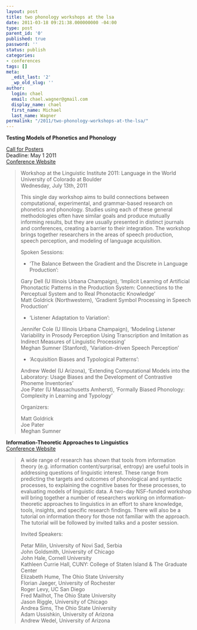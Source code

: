 ```yaml
---
layout: post
title: two phonology workshops at the lsa
date: 2011-03-18 09:21:38.000000000 -04:00
type: post
parent_id: '0'
published: true
password: ''
status: publish
categories:
- conferences
tags: []
meta:
  _edit_last: '2'
  _wp_old_slug: ''
author:
  login: chael
  email: chael.wagner@gmail.com
  display_name: chael
  first_name: Michael
  last_name: Wagner
permalink: "/2011/two-phonology-workshops-at-the-lsa/"
---
```

 **Testing Models of Phonetics and Phonology**

[Call for Posters](http://linguistlist.org/issues/22/22-1269.html)  
Deadline: May 1 2011  
[Conference Website](http://groups.linguistics.northwestern.edu/lsa2011-workshop/ )

> Workshop at the Linguistic Institute 2011: Language in the World  
> University of Colorado at Boulder  
> Wednesday, July 13th, 2011
> 
> This single day workshop aims to build connections between computational, experimental, and grammar-based research on phonetics and phonology. Studies using each of these general methodologies often have similar goals and produce mutually informing results, but they are usually presented in distinct journals and conferences, creating a barrier to their integration. The workshop brings together researchers in the areas of speech production, speech perception, and modeling of language acquisition.
> 
> Spoken Sessions:
> 
> - ‘The Balance Between the Gradient and the Discrete in Language Production’:
> 
> Gary Dell (U Illinois Urbana Champaign), ‘Implicit Learning of Artificial Phonotactic Patterns in the Production System: Connections to the Perceptual System and to Real Phonotactic Knowledge’  
> Matt Goldrick (Northwestern), ‘Gradient Symbol Processing in Speech Production’
> 
> - ‘Listener Adaptation to Variation’:
> 
> Jennifer Cole (U Illinois Urbana Champaign), ‘Modeling Listener Variability in Prosody Perception Using Transcription and Imitation as Indirect Measures of Linguistic Processing’  
> Meghan Sumner (Stanford), ‘Variation-driven Speech Perception’
> 
> - ‘Acquisition Biases and Typological Patterns’:
> 
> Andrew Wedel (U Arizona), ‘Extending Computational Models into the Laboratory: Usage Biases and the Development of Contrastive Phoneme Inventories’  
> Joe Pater (U Massachusetts Amherst), ‘Formally Biased Phonology: Complexity in Learning and Typology’
> 
> Organizers:
> 
> Matt Goldrick  
> Joe Pater  
> Meghan Sumner

**Information-Theoretic Approaches to Linguistics**   
[Conference Website]( https://verbs.colorado.edu/LSA2011/workshops/WS5.html )

> A wide range of research has shown that tools from information theory (e.g. information content/surprisal, entropy) are useful tools in addressing questions of linguistic interest. These range from predicting the targets and outcomes of phonological and syntactic processes, to explaining the cognitive bases for these processes, to evaluating models of linguistic data. A two-day NSF-funded workshop will bring together a number of researchers working on information-theoretic approaches to linguistics in an effort to share knowledge, tools, insights, and specific research findings. There will also be a tutorial on information theory for those not familiar with the approach. The tutorial will be followed by invited talks and a poster session.
> 
> Invited Speakers:
> 
> Petar Milin, University of Novi Sad, Serbia  
> John Goldsmith, University of Chicago  
> John Hale, Cornell University  
> Kathleen Currie Hall, CUNY: College of Staten Island & The Graduate Center  
> Elizabeth Hume, The Ohio State University  
> Florian Jaeger, University of Rochester  
> Roger Levy, UC San Diego  
> Fred Mailhot, The Ohio State University  
> Jason Riggle, University of Chicago  
> Andrea Sims, The Ohio State University  
> Adam Ussishkin, University of Arizona  
> Andrew Wedel, University of Arizona

